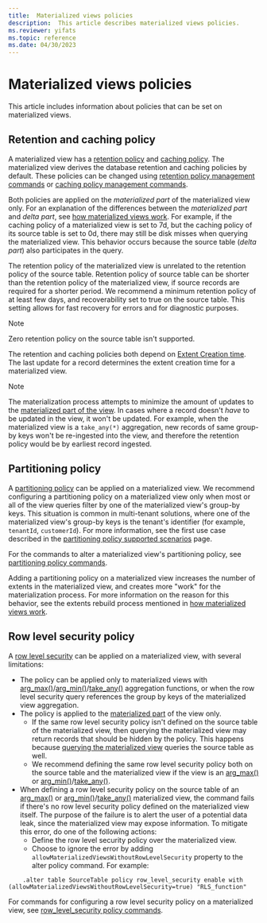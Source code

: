 ```yaml
---
title:  Materialized views policies
description:  This article describes materialized views policies.
ms.reviewer: yifats
ms.topic: reference
ms.date: 04/30/2023
---
```


# Materialized views policies

This article includes information about policies that can be set on materialized views.

## Retention and caching policy

A materialized view has a [retention policy](../retention-policy.md) and [caching policy](../cache-policy.md). The materialized view derives the database retention and caching policies by default. These policies can be changed using [retention policy management commands](../show-table-retention-policy-command.md) or [caching policy management commands](../show-table-cache-policy-command.md).

Both policies are applied on the *materialized part* of the materialized view only.  For an explanation of the differences between the *materialized part* and *delta part*, see [how materialized views work](materialized-view-overview.md#how-materialized-views-work). For example, if the caching policy of a materialized view is set to 7d, but the caching policy of its source table is set to 0d, there may still be disk misses when querying the materialized view. This behavior occurs because the source table (*delta part*) also participates in the query.

The retention policy of the materialized view is unrelated to the retention policy of the source table. Retention policy of source table can be shorter than the retention policy of the materialized view, if source records are required for a shorter period. We recommend a minimum retention policy of at least few days, and recoverability set to true on the source table. This setting allows for fast recovery for errors and for diagnostic purposes.

> [!NOTE]
> Zero retention policy on the source table isn't supported.

The retention and caching policies both depend on [Extent Creation time](../extents-overview.md#extent-creation-time). The last update for a record determines the extent creation time for a materialized view.

> [!NOTE]
> The materialization process attempts to minimize the amount of updates to the [materialized part of the view](materialized-view-overview.md#how-materialized-views-work). In cases where a record doesn't *have* to be updated in the view, it won't be updated. For example, when the materialized view is a `take_any(*)` aggregation, new records of same group-by keys won't be re-ingested into the view, and therefore the retention policy would be by earliest record ingested.

## Partitioning policy

A [partitioning policy](../partitioning-policy.md) can be applied on a materialized view. We recommend configuring a partitioning policy on a materialized view only when most or all of the view queries filter by one of the materialized view's group-by keys. This situation is common in multi-tenant solutions, where one of the materialized view's group-by keys is the tenant's identifier (for example, `tenantId`, `customerId`). For more information, see the first use case described in the [partitioning policy supported scenarios](../partitioning-policy.md#supported-scenarios) page.

For the commands to alter a materialized view's partitioning policy, see [partitioning policy commands](../show-table-partitioning-policy-command.md).

Adding a partitioning policy on a materialized view increases the number of extents in the materialized view, and creates more "work" for the materialization process. For more information on the reason for this behavior, see the extents rebuild process mentioned in [how materialized views work](materialized-view-overview.md#how-materialized-views-work).

## Row level security policy

A [row level security](../row-level-security-policy.md) can be applied on a materialized view, with several limitations:

* The policy can be applied only to materialized views with [arg_max()](../../query/arg-max-aggregation-function.md)/[arg_min()](../../query/arg-min-aggregation-function.md)/[take_any()](../../query/take-any-aggregation-function.md) aggregation functions, or when the row level security query references the group by keys of the materialized view aggregation.
* The policy is applied to the [materialized part](materialized-view-overview.md#how-materialized-views-work) of the view only.
  * If the same row level security policy isn't defined on the source table of the materialized view, then querying the materialized view may return records that should be hidden by the policy. This happens because [querying the materialized view](materialized-view-overview.md#materialized-views-queries) queries the source table as well.
  * We recommend defining the same row level security policy both on the source table and the materialized view if the view is an [arg_max()](../../query/arg-max-aggregation-function.md) or [arg_min()](../../query/arg-min-aggregation-function.md)/[take_any()](../../query/take-any-aggregation-function.md).
* When defining a row level security policy on the source table of an [arg_max()](../../query/arg-max-aggregation-function.md) or [arg_min()](../../query/arg-min-aggregation-function.md)/[take_any()](../../query/take-any-aggregation-function.md) materialized view, the command fails if there's no row level security policy defined on the materialized view itself. The purpose of the failure is to alert the user of a potential data leak, since the materialized view may expose information. To mitigate this error, do one of the following actions:
  * Define the row level security policy over the materialized view.
  * Choose to ignore the error by adding `allowMaterializedViewsWithoutRowLevelSecurity` property to the alter policy command. For example:

```kusto
    .alter table SourceTable policy row_level_security enable with (allowMaterializedViewsWithoutRowLevelSecurity=true) "RLS_function"
```

For commands for configuring a row level security policy on a materialized view, see [row_level_security policy commands](../show-table-row-level-security-policy-command.md).
